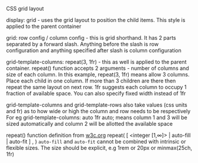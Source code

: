 CSS grid layout

display: grid - uses the grid layout to position the child items. This style is applied to the parent container

grid: row config / column config - this is grid shorthand. It has 2 parts separated by a forward slash. Anything before the slash is row configuration and anything specified after slash is column configuration

grid-template-columns: repeat(3, 1fr) - this as well is applied to the parent container. repeat() function accepts 2 arguments - number of columns and size of each column. In this example, repeat(3, 1fr) means allow 3 columns. Place each child in one column. If more than 3 children are there then repeat the same layout on next row. 1fr suggests each column to occupy 1 fraction of available space. You can also specify fixed width instead of 1fr

grid-template-columns and grid-template-rows also take values (css units and fr) as to how wide or high the column and row needs to be respectively
For eg grid-template-columns: auto 1fr auto; means column 1 and 3 will be sized automatically and column 2 will be allotted the available space

repeat() function definition from [w3c.org](https://www.w3.org/TR/css-grid-2/#repeat-syntax)
repeat( [ <integer [1,∞]> | auto-fill | auto-fit ] , <track-list> )
`auto-fill` and `auto-fit` cannot be combined with intrinsic or flexible sizes. The size should be explicit, e.g 1rem or 20px or minmax(25ch, 1fr)